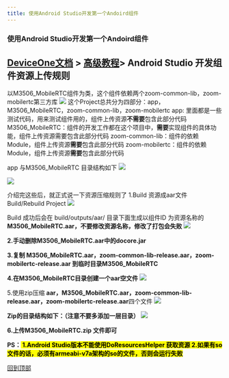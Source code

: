 ```yaml
---
title: 使用Android Studio开发第一个Andoird组件
---
```

### 使用Android Studio开发第一个Andoird组件

## [DeviceOne文档](http://doc.deviceone.net/web/doc/index.htm)  > [高级教程](http://doc.deviceone.net/web/doc/advance_course.htm)> Android Studio 开发组件资源上传规则

以M3506_MobileRTC组件为类，这个组件依赖两个zoom-common-lib，zoom-mobilertc第三方库
![](../../images/ane/ane001.png)
这个Project总共分为四部分：app，M3506_MobileRTC，zoom-common-lib，zoom-mobilertc
app: 里面都是一些测试代码，用来测试组件用的，组件上传资源**不需要**包含此部分代码
M3506_MobileRTC：组件的开发工作都在这个项目中，**需要**实现组件的具体功能，组件上传资源需要包含此部分代码
zoom-common-lib：组件的依赖Module，组件上传资源**需要**包含此部分代码
zoom-mobilertc：组件的依赖Module，组件上传资源**需要**包含此部分代码

app 与M3506_MobileRTC 目录结构如下
![](../../images/ane/ane002.png)

![](../../images/ane/ane003.png)

介绍完这些后，就正式说一下资源压缩规则了
1.Build 资源成aar文件 Build/Rebuild Project
![](../../images/ane/ane004.png)

Build 成功后会在 build/outputs/aar/ 目录下面生成以组件ID 为资源名称的 **M3506_MobileRTC.aar，不要修改资源名称，修改了打包会失败**
![](../../images/ane/ane005.png)

**2.手动删除M3506_MobileRTC.aar中的docore.jar**

**3.复制 M3506_MobileRTC.aar，zoom-common-lib-release.aar，zoom-mobilertc-release.aar 到临时目录M3506_MobileRTC**

**4.在M3506_MobileRTC目录创建一个aar空文件**
![](../../images/ane/ane006.png)

5.使用zip压缩 **aar，M3506_MobileRTC.aar，zoom-common-lib-release.aar，zoom-mobilertc-release.aar**四个文件
![](../../images/ane/ane007.png)

**Zip的目录结构如下：（注意不要多添加一层目录）**
![](../../images/ane/ane008.png)

**6.上传M3506_MobileRTC.zip 文件即可**

**PS：<mark>
1.Android Studio版本不能使用DoResourcesHelper 获取资源
2.如果有so文件的话，必须有armeabi-v7a架构的so的文件，否则会运行失败
</mark>**

[回到顶部](#top)
